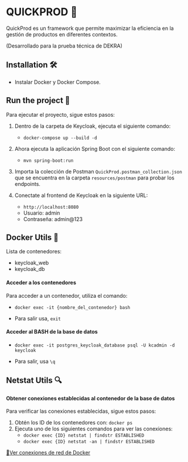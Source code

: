 # QUICKPROD 🚀
QuickProd es un framework que permite maximizar la eficiencia
en la gestión de productos en diferentes contextos.

(Desarrollado para la prueba técnica de DEKRA)

## Installation 🛠️
- Instalar Docker y Docker Compose.

## Run the project 🏃
Para ejecutar el proyecto, sigue estos pasos:

1. Dentro de la carpeta de Keycloak, ejecuta el siguiente comando:
    - `docker-compose up --build -d`


2. Ahora ejecuta la aplicación Spring Boot con el siguiente comando:
    - `mvn spring-boot:run`


3. Importa la colección de Postman `QuickProd.postman_collection.json`
que se encuentra en la carpeta `resources/postman` para probar los endpoints.


4. Conectate al frontend de Keycloak en la siguiente URL:
    - `http://localhost:8080`
    - Usuario: admin
    - Contraseña: admin@123


## Docker Utils 🐳
Lista de contenedores:
- keycloak_web
- keycloak_db

#### Acceder a los contenedores
Para acceder a un contenedor, utiliza el comando:
* `docker exec -it {nombre_del_contenedor} bash`


* Para salir usa, `exit`

#### Acceder al BASH de la base de datos
* `docker exec -it postgres_keycloak_database psql -U kcadmin -d keycloak`


* Para salir, usa `\q`

## Netstat Utils 🔍
#### Obtener conexiones establecidas al contenedor de la base de datos
Para verificar las conexiones establecidas, sigue estos pasos:
1. Obtén los ID de los contenedores con: `docker ps`
2. Ejecuta uno de los siguientes comandos para ver las conexiones:
    - `docker exec {ID} netstat | findstr ESTABLISHED`
    - `docker exec {ID} netstat -an | findstr ESTABLISHED`

[🔗Ver conexiones de red de Docker ](https://geekflare.com/check-docker-network-connections/)
